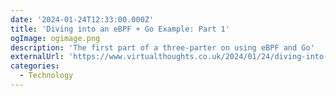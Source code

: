 ```yaml
---
date: '2024-01-24T12:33:00.000Z'
title: 'Diving into an eBPF + Go Example: Part 1'
ogImage: ogimage.png
description: 'The first part of a three-parter on using eBPF and Go'
externalUrl: 'https://www.virtualthoughts.co.uk/2024/01/24/diving-into-an-ebpf-go-example-part-1/'
categories:
  - Technology
---
```


